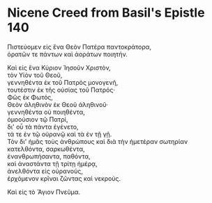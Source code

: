 # Nicene Creed from Basil's Epistle 140

Πιστεύομεν εἰς ἕνα Θεὸν Πατέρα παντοκράτορα,  
ὁρατῶν τε πάντων καὶ ἀοράτων ποιητήν.

Καὶ εἰς ἕνα Κύριον Ἰησοῦν Χριστὸν,  
τὸν Υἱὸν τοῦ Θεοῦ,  
γεννηθέντα ἐκ τοῦ Πατρὸς μονογενῆ,  
τουτέστιν ἐκ τῆς οὐσίας τοῦ Πατρός·  
Φῶς ἐκ Φωτός,  
Θεὸν ἀληθινὸν ἐκ Θεοῦ ἀληθινοῦ·  
γεννηθέντα οὐ ποιηθέντα,  
ὁμοούσιον τῷ Πατρί,  
δι' οὗ τὰ πάντα ἐγένετο,  
τά τε ἐν τῷ οὐρανῷ καὶ τὰ ἐν τῇ γῇ.  
Τὸν δι' ἡμᾶς τοὺς ἀνθρώπους καὶ διὰ τὴν ἡμετέραν σωτηρίαν  
κατελθόντα, σαρκωθέντα,  
ἐνανθρωπήσαντα, παθόντα,  
καὶ ἀναστάντα τῇ τρίτῃ ἡμέρᾳ,  
ἀνελθόντα εἰς οὐρανούς,  
ἐρχόμενον κρῖναι ζῶντας καὶ νεκρούς.

Καὶ εἰς τὸ Ἅγιον Πνεῦμα.
